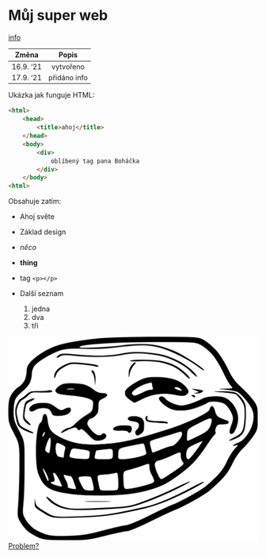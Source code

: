 # Můj super web

[info](https://pslib-cz.github.io/2021l4web-repository-skills-Svobodao/)

**Změna**|**Popis**
:-----:|:-----:
16.9. ‘21|vytvořeno
17.9. ‘21|přidáno info

Ukázka jak funguje HTML:
```html
<html>
    <head>
        <title>ahoj</title>
    </head>
    <body>
        <div>
            oblíbený tag pana Boháčka
        </div>
    </body>
<html>
```

Obsahuje zatím:
* Ahoj světe
* Základ design
* *něco*
* **thing**
* tag ``<p></p>``

* Další seznam
    1. jedna
    2. dva
    3. tři

![tf](/images/tf.png)
[Problem?](https://therickroll.com/)